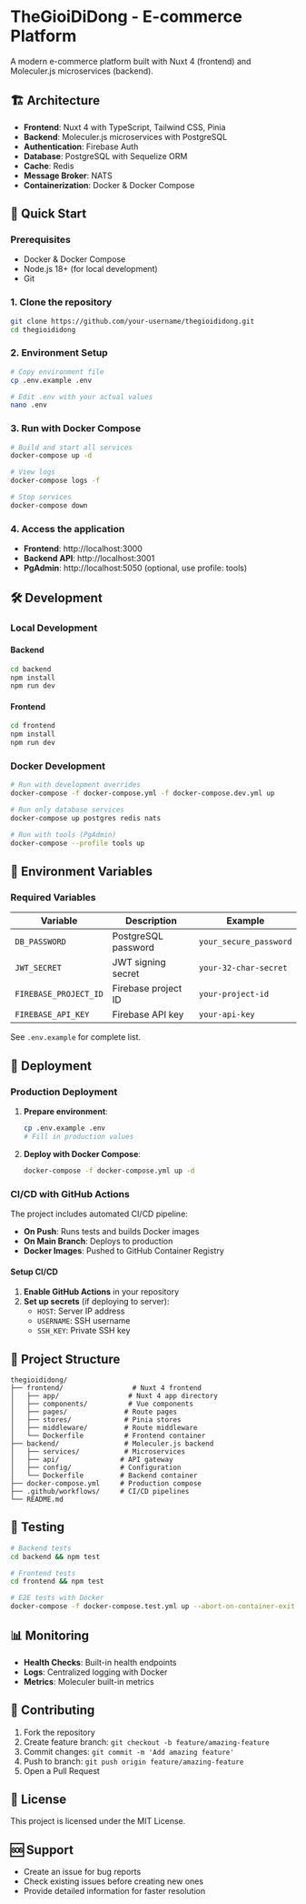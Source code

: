 # TheGioiDiDong - E-commerce Platform

A modern e-commerce platform built with Nuxt 4 (frontend) and Moleculer.js microservices (backend).

## 🏗️ Architecture

- **Frontend**: Nuxt 4 with TypeScript, Tailwind CSS, Pinia
- **Backend**: Moleculer.js microservices with PostgreSQL
- **Authentication**: Firebase Auth
- **Database**: PostgreSQL with Sequelize ORM
- **Cache**: Redis
- **Message Broker**: NATS
- **Containerization**: Docker & Docker Compose

## 🚀 Quick Start

### Prerequisites

- Docker & Docker Compose
- Node.js 18+ (for local development)
- Git

### 1. Clone the repository

```bash
git clone https://github.com/your-username/thegioididong.git
cd thegioididong
```

### 2. Environment Setup

```bash
# Copy environment file
cp .env.example .env

# Edit .env with your actual values
nano .env
```

### 3. Run with Docker Compose

```bash
# Build and start all services
docker-compose up -d

# View logs
docker-compose logs -f

# Stop services
docker-compose down
```

### 4. Access the application

- **Frontend**: http://localhost:3000
- **Backend API**: http://localhost:3001
- **PgAdmin**: http://localhost:5050 (optional, use profile: tools)

## 🛠️ Development

### Local Development

#### Backend
```bash
cd backend
npm install
npm run dev
```

#### Frontend
```bash
cd frontend
npm install
npm run dev
```

### Docker Development

```bash
# Run with development overrides
docker-compose -f docker-compose.yml -f docker-compose.dev.yml up

# Run only database services
docker-compose up postgres redis nats

# Run with tools (PgAdmin)
docker-compose --profile tools up
```

## 🔧 Environment Variables

### Required Variables

| Variable | Description | Example |
|----------|-------------|---------|
| `DB_PASSWORD` | PostgreSQL password | `your_secure_password` |
| `JWT_SECRET` | JWT signing secret | `your-32-char-secret` |
| `FIREBASE_PROJECT_ID` | Firebase project ID | `your-project-id` |
| `FIREBASE_API_KEY` | Firebase API key | `your-api-key` |

See `.env.example` for complete list.

## 🚀 Deployment

### Production Deployment

1. **Prepare environment**:
   ```bash
   cp .env.example .env
   # Fill in production values
   ```

2. **Deploy with Docker Compose**:
   ```bash
   docker-compose -f docker-compose.yml up -d
   ```

### CI/CD with GitHub Actions

The project includes automated CI/CD pipeline:

- **On Push**: Runs tests and builds Docker images
- **On Main Branch**: Deploys to production
- **Docker Images**: Pushed to GitHub Container Registry

#### Setup CI/CD

1. **Enable GitHub Actions** in your repository
2. **Set up secrets** (if deploying to server):
   - `HOST`: Server IP address
   - `USERNAME`: SSH username
   - `SSH_KEY`: Private SSH key

## 📁 Project Structure

```
thegioididong/
├── frontend/                 # Nuxt 4 frontend
│   ├── app/                 # Nuxt 4 app directory
│   ├── components/          # Vue components
│   ├── pages/              # Route pages
│   ├── stores/             # Pinia stores
│   ├── middleware/         # Route middleware
│   └── Dockerfile          # Frontend container
├── backend/                # Moleculer.js backend
│   ├── services/           # Microservices
│   ├── api/               # API gateway
│   ├── config/            # Configuration
│   └── Dockerfile         # Backend container
├── docker-compose.yml     # Production compose
├── .github/workflows/     # CI/CD pipelines
└── README.md
```

## 🧪 Testing

```bash
# Backend tests
cd backend && npm test

# Frontend tests
cd frontend && npm test

# E2E tests with Docker
docker-compose -f docker-compose.test.yml up --abort-on-container-exit
```

## 📊 Monitoring

- **Health Checks**: Built-in health endpoints
- **Logs**: Centralized logging with Docker
- **Metrics**: Moleculer built-in metrics

## 🤝 Contributing

1. Fork the repository
2. Create feature branch: `git checkout -b feature/amazing-feature`
3. Commit changes: `git commit -m 'Add amazing feature'`
4. Push to branch: `git push origin feature/amazing-feature`
5. Open a Pull Request

## 📝 License

This project is licensed under the MIT License.

## 🆘 Support

- Create an issue for bug reports
- Check existing issues before creating new ones
- Provide detailed information for faster resolution
